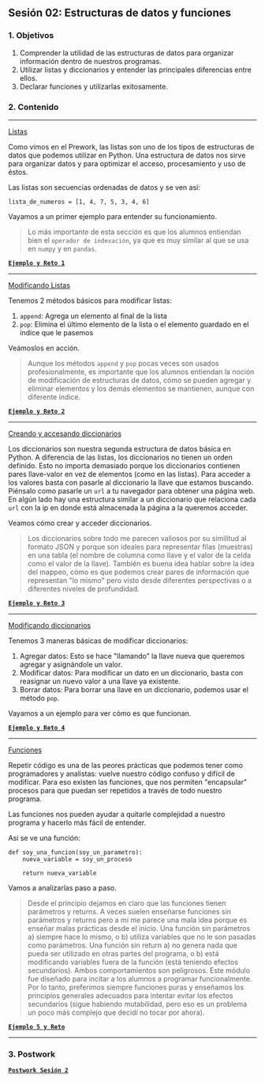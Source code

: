 
## Sesión 02: Estructuras de datos y funciones

### 1. Objetivos

1. Comprender la utilidad de las estructuras de datos para organizar información dentro de nuestros programas.
2. Utilizar listas y diccionarios y entender las principales diferencias entre ellos.
3. Declarar funciones y utilizarlas exitosamente.

### 2. Contenido

---

<ins>Listas</ins>

Como vimos en el Prework, las listas son uno de los tipos de estructuras de datos que podemos utilizar en Python. Una estructura de datos nos sirve para organizar datos y para optimizar el acceso, procesamiento y uso de éstos.

Las listas son secuencias ordenadas de datos y se ven así:

`lista_de_numeros = [1, 4, 7, 5, 3, 4, 6]`

Vayamos a un primer ejemplo para entender su funcionamiento.

> Lo más importante de esta sección es que los alumnos entiendan bien el `operador de indexación`, ya que es muy similar al que se usa en `numpy` y en `pandas`.

[**`Ejemplo y Reto 1`**](01ER-listas.ipynb)

---

<ins>Modificando Listas</ins>

Tenemos 2 métodos básicos para modificar listas:

1. `append`: Agrega un elemento al final de la lista
2. `pop`: Elimina el último elemento de la lista o el elemento guardado en el índice que le pasemos

Veámoslos en acción.

> Aunque los métodos `append` y `pop` pocas veces son usados profesionalmente, es importante que los alumnos entiendan la noción de modificación de estructuras de datos, cómo se pueden agregar y eliminar elementos y los demás elementos se mantienen, aunque con diferente índice.

[**`Ejemplo y Reto 2`**](02ER-modificando_listas.ipynb)

---

<ins>Creando y accesando diccionarios</ins>

Los diccionarios son nuestra segunda estructura de datos básica en Python. A diferencia de las listas, los diccionarios no tienen un orden definido. Esto no importa demasiado porque los diccionarios contienen pares llave-valor en vez de elementos (como en las listas). Para acceder a los valores basta con pasarle al diccionario la llave que estamos buscando. Piénsalo como pasarle un `url` a tu navegador para obtener una página web. En algún lado hay una estructura similar a un diccionario que relaciona cada `url` con la ip en donde está almacenada la página a la queremos acceder.

Veamos cómo crear y acceder diccionarios.

> Los diccionarios sobre todo me parecen valiosos por su similitud al formato JSON y porque son ideales para representar filas (muestras) en una tabla (el nombre de columna como llave y el valor de la celda como el valor de la llave). También es buena idea hablar sobre la idea del mappeo, cómo es que podemos crear pares de información que representan "lo mismo" pero visto desde diferentes perspectivas o a diferentes niveles de profundidad.

[**`Ejemplo y Reto 3`**](03ER-diccionarios.ipynb)

---

<ins>Modificando diccionarios</ins>

Tenemos 3 maneras básicas de modificar diccionarios:

1. Agregar datos: Esto se hace "llamando" la llave nueva que queremos agregar y asignándole un valor.
2. Modificar datos: Para modificar un dato en un diccionario, basta con reasignar un nuevo valor a una llave ya existente.
3. Borrar datos: Para borrar una llave en un diccionario, podemos usar el método `pop`.

Vayamos a un ejemplo para ver cómo es que funcionan.

>

[**`Ejemplo y Reto 4`**](04ER-modificando_diccionarios.ipynb)

---

<ins>Funciones</ins>

Repetir código es una de las peores prácticas que podemos tener como programadores y analistas: vuelve nuestro código confuso y difícil de modificar. Para eso existen las funciones, que nos permiten "encapsular" procesos para que puedan ser repetidos a través de todo nuestro programa.

Las funciones nos pueden ayudar a quitarle complejidad a nuestro programa y hacerlo más fácil de entender.

Así se ve una función:

```
def soy_una_funcion(soy_un_parametro):
    nueva_variable = soy_un_proceso
    
    return nueva_variable
```

Vamos a analizarlas paso a paso.

> Desde el principio dejamos en claro que las funciones tienen parámetros y returns. A veces suelen enseñarse funciones sin parámetros y returns pero a mí me parece una mala idea porque es enseñar malas prácticas desde el inicio. Una función sin parámetros a) siempre hace lo mismo, o b) utiliza variables que no le son pasadas como parámetros. Una función sin return a) no genera nada que pueda ser utilizado en otras partes del programa, o b) está modificando variables fuera de la función (está teniendo efectos secundarios). Ambos comportamientos son peligrosos. Este módulo fue diseñado para incitar a los alumnos a programar funcionalmente. Por lo tanto, preferimos siempre funciones puras y enseñamos los principios generales adecuados para intentar evitar los efectos secundarios (sigue habiendo mutabilidad, pero eso es un problema un poco más complejo que decidí no tocar por ahora).

[**`Ejemplo 5 y Reto`**](05ER-funciones.ipynb)

---

### 3. Postwork

[**`Postwork Sesión 2`**](06A-Postwork.md)
